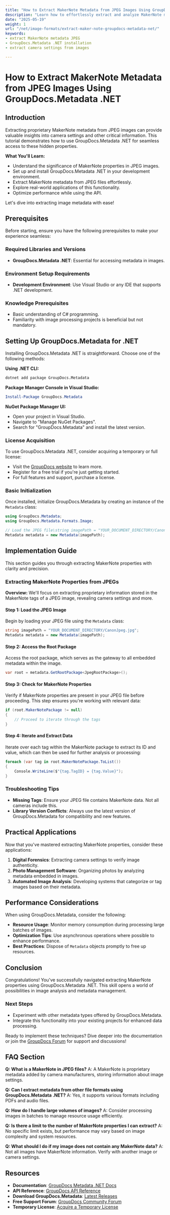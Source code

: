```yaml
---
title: "How to Extract MakerNote Metadata from JPEG Images Using GroupDocs.Metadata .NET"
description: "Learn how to effortlessly extract and analyze MakerNote metadata in JPEG images with GroupDocs.Metadata .NET. Ideal for image processing and digital forensics."
date: "2025-05-19"
weight: 1
url: "/net/image-formats/extract-maker-note-groupdocs-metadata-net/"
keywords:
- extract MakerNote metadata JPEG
- GroupDocs.Metadata .NET installation
- extract camera settings from images

---
```



# How to Extract MakerNote Metadata from JPEG Images Using GroupDocs.Metadata .NET

## Introduction

Extracting proprietary MakerNote metadata from JPEG images can provide valuable insights into camera settings and other critical information. This tutorial demonstrates how to use GroupDocs.Metadata .NET for seamless access to these hidden properties.

**What You'll Learn:**
- Understand the significance of MakerNote properties in JPEG images.
- Set up and install GroupDocs.Metadata .NET in your development environment.
- Extract MakerNote metadata from JPEG files effortlessly.
- Explore real-world applications of this functionality.
- Optimize performance while using the API.

Let's dive into extracting image metadata with ease!

## Prerequisites

Before starting, ensure you have the following prerequisites to make your experience seamless:

### Required Libraries and Versions
- **GroupDocs.Metadata .NET**: Essential for accessing metadata in images.
  
### Environment Setup Requirements
- **Development Environment**: Use Visual Studio or any IDE that supports .NET development.

### Knowledge Prerequisites
- Basic understanding of C# programming.
- Familiarity with image processing projects is beneficial but not mandatory.

## Setting Up GroupDocs.Metadata for .NET

Installing GroupDocs.Metadata .NET is straightforward. Choose one of the following methods:

**Using .NET CLI:**
```bash
dotnet add package GroupDocs.Metadata
```

**Package Manager Console in Visual Studio:**
```powershell
Install-Package GroupDocs.Metadata
```

**NuGet Package Manager UI:**
- Open your project in Visual Studio.
- Navigate to "Manage NuGet Packages".
- Search for "GroupDocs.Metadata" and install the latest version.

### License Acquisition

To use GroupDocs.Metadata .NET, consider acquiring a temporary or full license:
- Visit the [GroupDocs website](https://purchase.groupdocs.com/temporary-license) to learn more.
- Register for a free trial if you're just getting started.
- For full features and support, purchase a license.

### Basic Initialization

Once installed, initialize GroupDocs.Metadata by creating an instance of the `Metadata` class:

```csharp
using GroupDocs.Metadata;
using GroupDocs.Metadata.Formats.Image;

// Load the JPEG file\string imagePath = "YOUR_DOCUMENT_DIRECTORY/CanonJpeg.jpg";
Metadata metadata = new Metadata(imagePath);
```

## Implementation Guide

This section guides you through extracting MakerNote properties with clarity and precision.

### Extracting MakerNote Properties from JPEGs

**Overview:**
We'll focus on extracting proprietary information stored in the MakerNote tags of a JPEG image, revealing camera settings and more.

#### Step 1: Load the JPEG Image
Begin by loading your JPEG file using the `Metadata` class:

```csharp
string imagePath = "YOUR_DOCUMENT_DIRECTORY/CanonJpeg.jpg";
Metadata metadata = new Metadata(imagePath);
```

#### Step 2: Access the Root Package
Access the root package, which serves as the gateway to all embedded metadata within the image.

```csharp
var root = metadata.GetRootPackage<JpegRootPackage>();
```

#### Step 3: Check for MakerNote Properties
Verify if MakerNote properties are present in your JPEG file before proceeding. This step ensures you're working with relevant data:

```csharp
if (root.MakerNotePackage != null)
{
    // Proceed to iterate through the tags
}
```

#### Step 4: Iterate and Extract Data
Iterate over each tag within the MakerNote package to extract its ID and value, which can then be used for further analysis or processing:

```csharp
foreach (var tag in root.MakerNotePackage.ToList())
{
    Console.WriteLine($"{tag.TagID} = {tag.Value}");
}
```

### Troubleshooting Tips
- **Missing Tags**: Ensure your JPEG file contains MakerNote data. Not all cameras include this.
- **Library Version Conflicts**: Always use the latest version of GroupDocs.Metadata for compatibility and new features.

## Practical Applications

Now that you've mastered extracting MakerNote properties, consider these applications:
1. **Digital Forensics**: Extracting camera settings to verify image authenticity.
2. **Photo Management Software**: Organizing photos by analyzing metadata embedded in images.
3. **Automated Image Analysis**: Developing systems that categorize or tag images based on their metadata.

## Performance Considerations

When using GroupDocs.Metadata, consider the following:
- **Resource Usage**: Monitor memory consumption during processing large batches of images.
- **Optimization Tips**: Use asynchronous operations where possible to enhance performance.
- **Best Practices**: Dispose of `Metadata` objects promptly to free up resources.

## Conclusion

Congratulations! You've successfully navigated extracting MakerNote properties using GroupDocs.Metadata .NET. This skill opens a world of possibilities in image analysis and metadata management.

### Next Steps
- Experiment with other metadata types offered by GroupDocs.Metadata.
- Integrate this functionality into your existing projects for enhanced data processing.

Ready to implement these techniques? Dive deeper into the documentation or join the [GroupDocs Forum](https://forum.groupdocs.com/c/metadata/) for support and discussions!

## FAQ Section

**Q: What is a MakerNote in JPEG files?**
A: A MakerNote is proprietary metadata added by camera manufacturers, storing information about image settings.

**Q: Can I extract metadata from other file formats using GroupDocs.Metadata .NET?**
A: Yes, it supports various formats including PDFs and audio files.

**Q: How do I handle large volumes of images?**
A: Consider processing images in batches to manage resource usage efficiently.

**Q: Is there a limit to the number of MakerNote properties I can extract?**
A: No specific limit exists, but performance may vary based on image complexity and system resources.

**Q: What should I do if my image does not contain any MakerNote data?**
A: Not all images have MakerNote information. Verify with another image or camera settings.

## Resources
- **Documentation**: [GroupDocs Metadata .NET Docs](https://docs.groupdocs.com/metadata/net/)
- **API Reference**: [GroupDocs API Reference](https://reference.groupdocs.com/metadata/net/)
- **Download GroupDocs.Metadata**: [Latest Releases](https://releases.groupdocs.com/metadata/net/)
- **Free Support Forum**: [GroupDocs Community Forum](https://forum.groupdocs.com/c/metadata/)
- **Temporary License**: [Acquire a Temporary License](https://purchase.groupdocs.com/temporary-license/)

